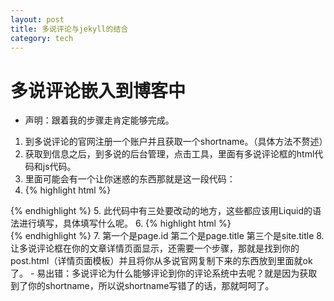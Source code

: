 ```yaml
---
layout: post
title: 多说评论与jekyll的结合
category: tech
---
```


# 多说评论嵌入到博客中

- 声明：跟着我的步骤走肯定能够完成。
1. 到多说评论的官网注册一个账户并且获取一个shortname。（具体方法不赘述）
2. 获取到信息之后，到多说的后台管理，点击工具，里面有多说评论框的html代码和js代码。
3. 里面可能会有一个让你迷惑的东西那就是这一段代码：
4. {% highlight html %}
<div class="ds-thread" 
data-thread-key="请将此处替换成文章在你的站点中的ID" 
data-title="请替换成文章的标题" 
data-url="请替换成文章的网址">
</div>
{% endhighlight %}
5. 此代码中有三处要改动的地方，这些都应该用Liquid的语法进行填写，具体填写什么呢。
6. {% highlight html %}
<div class="ds-thread" 
{% if page.id %}data-thread-key="{{ page.id }}"{% endif %}  
data-title="{% if page.title %}{{ page.title }} - {% endif %}
{{ site.title }}">
</div>
{% endhighlight %}
7. 第一个是page.id 第二个是page.title 第三个是site.title
8. 让多说评论框在你的文章详情页面显示，还需要一个步骤，那就是找到你的post.html（详情页面模板）并且将你从多说官网复制下来的东西放到里面就ok了。
 - 易出错：多说评论为什么能够评论到你的评论系统中去呢？就是因为获取到了你的shortname，所以说shortname写错了的话，那就呵呵了。